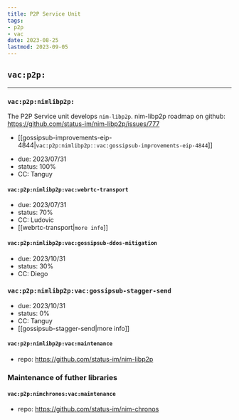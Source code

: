 ```yaml
---
title: P2P Service Unit
tags:
- p2p
- vac
date: 2023-08-25
lastmod: 2023-09-05
---
```


## `vac:p2p:`

---

### `vac:p2p:nimlibp2p:`

The P2P Service unit develops `nim-libp2p`.
nim-libp2p  roadmap on github: https://github.com/status-im/nim-libp2p/issues/777

* [[gossipsub-improvements-eip-4844|`vac:p2p:nimlibp2p::vac:gossipsub-improvements-eip-4844`]]

- due: 2023/07/31
- status: 100%
- CC: Tanguy

#### `vac:p2p:nimlibp2p:vac:webrtc-transport`

- due: 2023/07/31
- status: 70%
- CC: Ludovic
- [[webrtc-transport|`more info`]]

#### `vac:p2p:nimlibp2p:vac:gossipsub-ddos-mitigation`

- due: 2023/10/31
- status: 30%
- CC: Diego

### `vac:p2p:nimlibp2p:vac:gossipsub-stagger-send`

- due: 2023/10/31
- status: 0%
- CC: Tanguy
- [[gossipsub-stagger-send|more info]]

#### `vac:p2p:nimlibp2p:vac:maintenance`

- repo: https://github.com/status-im/nim-libp2p


### Maintenance of futher libraries

#### `vac:p2p:nimchronos:vac:maintenance`

- repo: https://github.com/status-im/nim-chronos
